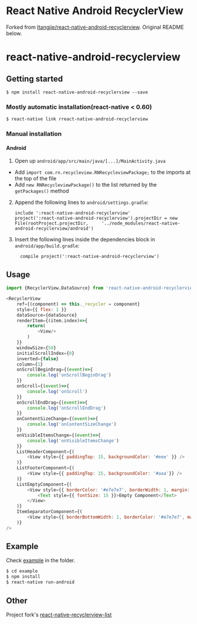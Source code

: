 # React Native Android RecyclerView

Forked from [Itangjie/react-native-android-recyclerview](https://github.com/Itangjie/react-native-android-recyclerview).
Original README below.


# react-native-android-recyclerview

## Getting started

`$ npm install react-native-android-recyclerview --save`

### Mostly automatic installation(react-native < 0.60)

`$ react-native link rreact-native-android-recyclerview`

### Manual installation

#### Android

1. Open up `android/app/src/main/java/[...]/MainActivity.java`
  - Add `import com.rn.recycleview.RNRecycleviewPackage;` to the imports at the top of the file
  - Add `new RNRecycleviewPackage()` to the list returned by the `getPackages()` method
2. Append the following lines to `android/settings.gradle`:
  	```
  	include ':react-native-android-recyclerview'
  	project(':react-native-android-recyclerview').projectDir = new File(rootProject.projectDir, 	'../node_modules/react-native-android-recyclerview/android')
  	```
3. Insert the following lines inside the dependencies block in `android/app/build.gradle`:
  	```
      compile project(':react-native-android-recyclerview')
  	```


## Usage
```javascript
import {RecyclerView,DataSource} from 'react-native-android-recyclerview';

<RecyclerView
    ref={(component) => this._recycler = component}
    style={{ flex: 1 }}
    dataSource={dataSource}
    renderItem={(item,index)=>{
        return(
            <View/>
        )   
    }}
    windowSize={50}
    initialScrollIndex={0}
    inverted={false}
    column={1}
    onScrollBeginDrag={(event)=>{
        console.log('onScrollBeginDrag')
    }}
    onScroll={(event)=>{
        console.log('onScroll')
    }}
    onScrollEndDrag={(event)=>{
        console.log('onScrollEndDrag')
    }}
    onContentSizeChange={(event)=>{
        console.log('onContentSizeChange')
    }}
    onVisibleItemsChange={(event)=>{
        console.log('onVisibleItemsChange')
    }}
    ListHeaderComponent={(
        <View style={{ paddingTop: 15, backgroundColor: '#eee' }} />
    )}
    ListFooterComponent={(
        <View style={{ paddingTop: 15, backgroundColor: '#aaa'}} />
    )}
    ListEmptyComponent={(
        <View style={{ borderColor: '#e7e7e7', borderWidth: 1, margin: 10, padding: 20, }}>
            <Text style={{ fontSize: 15 }}>Empty Component</Text>
        </View>
    )}
    ItemSeparatorComponent={(
        <View style={{ borderBottomWidth: 1, borderColor: '#e7e7e7', marginHorizontal: 5, marginVertical: 10 }} />
    )} 
/>
```
## Example
Check [example](https://github.com/Itangjie/react-native-android-recyclerview/tree/master/example) in the  folder.

```bash
$ cd example
$ npm install
$ react-native run-android
```

## Other
Project fork's [react-native-recyclerview-list](https://github.com/godness84/react-native-recyclerview-list)

